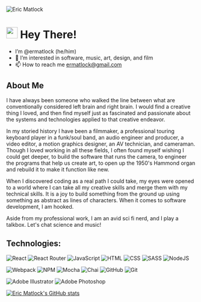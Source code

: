 ![Eric Matlock](https://user-images.githubusercontent.com/35410545/159789876-dd630bd2-d175-48a6-b809-506e04a300b3.png)

<h1><img src="https://user-images.githubusercontent.com/35410545/159790574-40fbacee-ec50-43d2-8a47-543c97857971.gif" width="30px"> Hey There! </h1>

- I’m @ermatlock (he/him)
- 👀 I’m interested in software, music, art, design, and film
- 📫 How to reach me ermatlock@gmail.com
## About Me
I have always been someone who walked the line between what are conventionally considered left brain and right brain. I would find a creative thing I loved, and then find myself just as fascinated and passionate about the systems and technologies applied to that creative endeavor.

In my storied history I have been a filmmaker, a professional touring keyboard player in a funk/soul band, an audio engineer and producer, a video editor, a motion graphics designer, an AV technician, and cameraman. Though I loved working in all these fields, I often found myself wishing I could get deeper, to build the software that runs the camera, to engineer the programs that help us create art, to open up the 1950's Hammond organ and rebuild it to make it function like new.

When I discovered coding as a real path I could take, my eyes were opened to a world where I can take all my creative skills and merge them with my technical skills. It is a joy to build something from the ground up using something as abstract as lines of characters. When it comes to software development, I am hooked.

Aside from my professional work, I am an avid sci fi nerd,  and I play a talkbox. Let's chat science and music!

## Technologies:
![React](https://img.shields.io/badge/react-%2320232a.svg?style=for-the-badge&logo=react&logoColor=%2361DAFB)
![React Router](https://img.shields.io/badge/React_Router-CA4245?style=for-the-badge&logo=react-router&logoColor=white)
![JavaScript](https://img.shields.io/badge/JavaScript-323330?style=for-the-badge&logo=javascript&logoColor=F7DF1E)
![HTML](https://img.shields.io/badge/HTML5-E34F26?style=for-the-badge&logo=html5&logoColor=white)
![CSS](https://img.shields.io/badge/CSS3-1572B6?style=for-the-badge&logo=css3&logoColor=white)
![SASS](https://img.shields.io/badge/Sass-CC6699?style=for-the-badge&logo=sass&logoColor=white)
![NodeJS](https://img.shields.io/badge/node.js-6DA55F?style=for-the-badge&logo=node.js&logoColor=white)

![Webpack](https://img.shields.io/badge/Webpack-8DD6F9?style=for-the-badge&logo=Webpack&logoColor=white)
![NPM](https://img.shields.io/badge/NPM-%23000000.svg?style=for-the-badge&logo=npm&logoColor=white)
![Mocha](https://img.shields.io/badge/Mocha-8D6748?style=for-the-badge&logo=Mocha&logoColor=white)
![Chai](https://img.shields.io/badge/chai-A30701?style=for-the-badge&logo=chai&logoColor=white)
![GitHub](https://img.shields.io/badge/github-%23121011.svg?style=for-the-badge&logo=github&logoColor=white)
![Git](https://img.shields.io/badge/git-%23F05033.svg?style=for-the-badge&logo=git&logoColor=white)

![Adobe Illustrator](https://img.shields.io/badge/adobe%20illustrator-%23FF9A00.svg?style=for-the-badge&logo=adobe%20illustrator&logoColor=white)
![Adobe Photoshop](https://img.shields.io/badge/adobe%20photoshop-%2331A8FF.svg?style=for-the-badge&logo=adobe%20photoshop&logoColor=white)

[![Eric Matlock's GitHub stats](https://github-readme-stats.vercel.app/api?username=ermatlock)](https://github.com/ermatlock/github-readme-stats)



<!---
ermatlock/ermatlock is a ✨ special ✨ repository because its `README.md` (this file) appears on your GitHub profile.
You can click the Preview link to take a look at your changes.
--->
